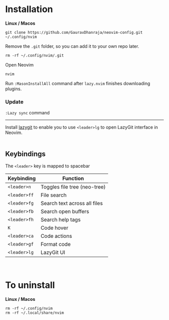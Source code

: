 # Installation

**Linux / Macos**
```
git clone https://github.com/GauravDhanraja/neovim-config.git ~/.config/nvim
```

Remove the `.git` folder, so you can add it to your own repo later.
```
rm -rf ~/.config/nvim/.git
```

Open Neovim
```
nvim
```
Run `:MasonInstallAll` command after `lazy.nvim` finishes downloading plugins. <br />

### Update
`:Lazy sync` command

---

Install [lazygit](https://github.com/jesseduffield/lazygit) to enable you to use `<leader>lg` to open LazyGit interface in Neovim. <br />
<br />

## Keybindings

The `<leader>` key is mapped to spacebar <br />

| Keybinding 	| Function                     	|
|------------	|------------------------------	|
| `<leader>n`  	| Toggles file tree (neo-tree) 	|
| `<leader>ff` 	| File search                  	|
| `<leader>fg` 	| Search text across all files 	|
| `<leader>fb` 	| Search open buffers          	|
| `<leader>fh` 	| Search help tags             	|
| `K`        	| Code hover                   	|
| `<leader>ca` 	| Code actions                 	|
| `<leader>gf` 	| Format code                  	|
| `<leader>lg` 	| LazyGit UI                  	|

<br />

# To uninstall

**Linux / Macos**
```
rm -rf ~/.config/nvim
rm -rf ~/.local/share/nvim
```
